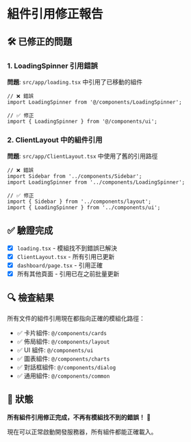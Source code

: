 # 組件引用修正報告

## 🛠️ 已修正的問題

### 1. LoadingSpinner 引用錯誤
**問題**: `src/app/loading.tsx` 中引用了已移動的組件
```tsx
// ❌ 錯誤 
import LoadingSpinner from '@/components/LoadingSpinner';

// ✅ 修正
import { LoadingSpinner } from '@/components/ui';
```

### 2. ClientLayout 中的組件引用
**問題**: `src/app/ClientLayout.tsx` 中使用了舊的引用路徑
```tsx
// ❌ 錯誤
import Sidebar from '../components/Sidebar';
import LoadingSpinner from '../components/LoadingSpinner';

// ✅ 修正  
import { Sidebar } from '../components/layout';
import { LoadingSpinner } from '../components/ui';
```

## ✅ 驗證完成

- [x] `loading.tsx` - 模組找不到錯誤已解決
- [x] `ClientLayout.tsx` - 所有引用已更新
- [x] `dashboard/page.tsx` - 引用正確
- [x] 所有其他頁面 - 引用已在之前批量更新

## 🔍 檢查結果

所有文件的組件引用現在都指向正確的模組化路徑：

- ✅ 卡片組件: `@/components/cards`
- ✅ 佈局組件: `@/components/layout`  
- ✅ UI 組件: `@/components/ui`
- ✅ 圖表組件: `@/components/charts`
- ✅ 對話框組件: `@/components/dialog`
- ✅ 通用組件: `@/components/common`

## 🚀 狀態

**所有組件引用修正完成，不再有模組找不到的錯誤！** 🎉

現在可以正常啟動開發服務器，所有組件都能正確載入。
